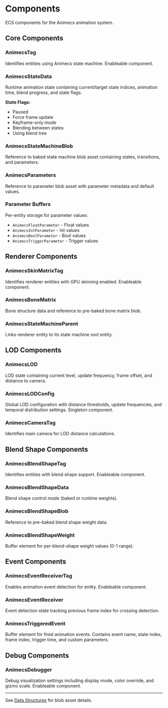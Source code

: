 # Components

ECS components for the Animecs animation system.

## Core Components

### AnimecsTag

Identifies entities using Animecs state machine. Enableable component.

### AnimecsStateData

Runtime animation state containing current/target state indices, animation time, blend progress, and state flags.

**State Flags:**
- Paused
- Force frame update
- Keyframe-only mode
- Blending between states
- Using blend tree

### AnimecsStateMachineBlob

Reference to baked state machine blob asset containing states, transitions, and parameters.

### AnimecsParameters

Reference to parameter blob asset with parameter metadata and default values.

### Parameter Buffers

Per-entity storage for parameter values:
- `AnimecsFloatParameter` - Float values
- `AnimecsIntParameter` - Int values
- `AnimecsBoolParameter` - Bool values
- `AnimecsTriggerParameter` - Trigger values

## Renderer Components

### AnimecsSkinMatrixTag

Identifies renderer entities with GPU skinning enabled. Enableable component.

### AnimecsBoneMatrix

Bone structure data and reference to pre-baked bone matrix blob.

### AnimecsStateMachineParent

Links renderer entity to its state machine root entity.

## LOD Components

### AnimecsLOD

LOD state containing current level, update frequency, frame offset, and distance to camera.

### AnimecsLODConfig

Global LOD configuration with distance thresholds, update frequencies, and temporal distribution settings. Singleton component.

### AnimecsCameraTag

Identifies main camera for LOD distance calculations.

## Blend Shape Components

### AnimecsBlendShapeTag

Identifies entities with blend shape support. Enableable component.

### AnimecsBlendShapeData

Blend shape control mode (baked or runtime weights).

### AnimecsBlendShapeBlob

Reference to pre-baked blend shape weight data.

### AnimecsBlendShapeWeight

Buffer element for per-blend-shape weight values (0-1 range).

## Event Components

### AnimecsEventReceiverTag

Enables animation event detection for entity. Enableable component.

### AnimecsEventReceiver

Event detection state tracking previous frame index for crossing detection.

### AnimecsTriggeredEvent

Buffer element for fired animation events. Contains event name, state index, frame index, trigger time, and custom parameters.

## Debug Components

### AnimecsDebugger

Debug visualization settings including display mode, color override, and gizmo scale. Enableable component.

---

See [Data Structures](data-structures.md) for blob asset details.